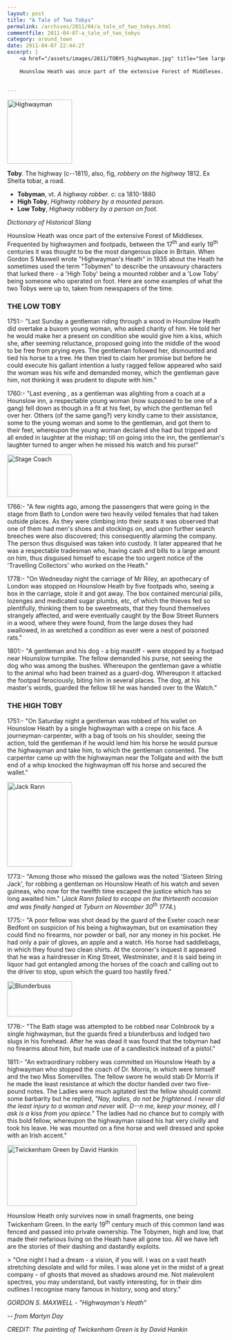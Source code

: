 ```yaml
---
layout: post
title: "A Tale of Two Tobys"
permalink: /archives/2011/04/a_tale_of_two_tobys.html
commentfile: 2011-04-07-a_tale_of_two_tobys
category: around_town
date: 2011-04-07 22:44:27
excerpt: |
    <a href="/assets/images/2011/TOBYS_highwayman.jpg" title="See larger version of - Highwayman"><img src="/assets/images/2011/TOBYS_highwayman_thumb.jpg" width="150" height="148" alt="Highwayman" class="photo right" /></a>
    
    Hounslow Heath was once part of the extensive Forest of Middlesex. Frequented by highwaymen and footpads, between the 17<sup>th</sup> and early 19<sup>th</sup> centuries it was thought to be the most dangerous place in Britain. When Gordon S Maxwell wrote "Highwayman's Heath" in 1935 about the Heath he sometimes used the term "Tobymen" to describe the unsavoury characters that lurked there - a 'High Toby' being a mounted robber and a 'Low Toby' being someone who operated on foot. Here are some examples of what the two Tobys were up to, taken from newspapers of the time.
    

---
```


<div markdown="1" class="box">
<a href="/assets/images/2011/TOBYS_highwayman.jpg" title="See larger version of - Highwayman"><img src="/assets/images/2011/TOBYS_highwayman_thumb.jpg" width="150" height="148" alt="Highwayman" class="photo right" /></a>

**Toby**. The highway (c--1811), also, fig, *robbery on the highway* 1812. Ex Shelta tobar, a road.

-   **Tobyman**, vt. *A highway robber.* c: ca 1810-1880
-   **High Toby**, *Highway robbery by a mounted person.*
-   **Low Toby**, *Highway robbery by a person on foot.*

<cite>Dictionary of Historical Slang</cite>

</div>
Hounslow Heath was once part of the extensive Forest of Middlesex. Frequented by highwaymen and footpads, between the 17<sup>th</sup> and early 19<sup>th</sup> centuries it was thought to be the most dangerous place in Britain. When Gordon S Maxwell wrote "Highwayman's Heath" in 1935 about the Heath he sometimes used the term "Tobymen" to describe the unsavoury characters that lurked there - a 'High Toby' being a mounted robber and a 'Low Toby' being someone who operated on foot. Here are some examples of what the two Tobys were up to, taken from newspapers of the time.

### THE LOW TOBY

1751:- "Last Sunday a gentleman riding through a wood in Hounslow Heath did overtake a buxom young woman, who asked charity of him. He told her he would make her a present on condition she would give him a kiss, which she, after seeming reluctance, proposed going into the middle of the wood to be free from prying eyes. The gentleman followed her, dismounted and tied his horse to a tree. He then tried to claim her promise but before he could execute his gallant intention a lusty ragged fellow appeared who said the woman was his wife and demanded money, which the gentleman gave him, not thinking it was prudent to dispute with him."

1760:- "Last evening , as a gentleman was alighting from a coach at a Hounslow inn, a respectable young woman (now supposed to be one of a gang) fell down as though in a fit at his feet, by which the gentleman fell over her. Others (of the same gang?) very kindly came to their assistance, some to the young woman and some to the gentleman, and got them to their feet, whereupon the young woman declared she had but tripped and all ended in laughter at the mishap; till on going into the inn, the gentleman's laughter turned to anger when he missed his watch and his purse!"

<a href="/assets/images/2011/TOBYS_stage-coach.jpg" title="See larger version of - Stage Coach"><img src="/assets/images/2011/TOBYS_stage-coach_thumb.jpg" width="150" height="98" alt="Stage Coach" class="photo right" /></a>

1766:- "A few nights ago, among the passengers that were going in the stage from Bath to London were two heavily veiled females that had taken outside places. As they were climbing into their seats it was observed that one of them had men's shoes and stockings on, and upon further search breeches were also discovered; this consequently alarming the company. The person thus disguised was taken into custody. It later appeared that he was a respectable tradesman who, having cash and bills to a large amount on him, thus disguised himself to escape the too urgent notice of the 'Travelling Collectors' who worked on the Heath."

1778:- "On Wednesday night the carriage of Mr Riley, an apothecary of London was stopped on Hounslow Heath by five footpads who, seeing a box in the carriage, stole it and got away. The box contained mercurial pills, lozenges and medicated sugar plumbs, etc, of which the thieves fed so plentifully, thinking them to be sweetmeats, that they found themselves strangely affected, and were eventually caught by the Bow Street Runners in a wood, where they were found, from the large doses they had swallowed, in as wretched a condition as ever were a nest of poisoned rats."

1801:- "A gentleman and his dog - a big mastiff - were stopped by a footpad near Hounslow turnpike. The fellow demanded his purse, not seeing the dog who was among the bushes. Whereupon the gentleman gave a whistle to the animal who had been trained as a guard-dog. Whereupon it attacked the footpad ferociously, biting him in several places. The dog, at his master's words, guarded the fellow till he was handed over to the Watch."

### THE HIGH TOBY

1751:- "On Saturday night a gentleman was robbed of his wallet on Hounslow Heath by a single highwayman with a crepe on his face. A journeyman-carpenter, with a bag of tools on his shoulder, seeing the action, told the gentleman if he would lend him his horse he would pursue the highwayman and take him, to which the gentleman consented. The carpenter came up with the highwayman near the Tollgate and with the butt end of a whip knocked the highwayman off his horse and secured the wallet."

<a href="/assets/images/2011/TOBYS_Jack_Rann.jpg" title="See larger version of - Jack Rann"><img src="/assets/images/2011/TOBYS_Jack_Rann_thumb.jpg" width="150" height="196" alt="Jack Rann" class="photo right" /></a>

1773:- "Among those who missed the gallows was the noted 'Sixteen String Jack', for robbing a gentleman on Hounslow Heath of his watch and seven guineas, who now for the twelfth time escaped the justice which has so long awaited him." (<em>Jack Rann failed to escape on the thirteenth occasion and was finally hanged at Tyburn on November 30<sup>th</sup> 1774.</em>)

1775:- "A poor fellow was shot dead by the guard of the Exeter coach near Bedfont on suspicion of his being a highwayman, but on examination they could find no firearms, nor powder or ball, nor any money in his pocket. He had only a pair of gloves, an apple and a watch. His horse had saddlebags, in which they found two clean shirts. At the coroner's inquest it appeared that he was a hairdresser in King Street, Westminster, and it is said being in liquor had got entangled among the horses of the coach and calling out to the driver to stop, upon which the guard too hastily fired."

<a href="/assets/images/2011/TOBYS_blunderbuss.jpg" title="See larger version of - Blunderbuss"><img src="/assets/images/2011/TOBYS_blunderbuss_thumb.jpg" width="150" height="82" alt="Blunderbuss" class="photo right" /></a>

1776:- "The Bath stage was attempted to be robbed near Colnbrook by a single highwayman, but the guards fired a blunderbuss and lodged two slugs in his forehead. After he was dead it was found that the tobyman had no firearms about him, but made use of a candlestick instead of a pistol."

1811:- "An extraordinary robbery was committed on Hounslow Heath by a highwayman who stopped the coach of Dr. Morris, in which were himself and the two Miss Somervilles. The fellow swore he would stab Dr Morris if he made the least resistance at which the doctor handed over two five-pound notes. The Ladies were much agitated lest the fellow should commit some barbarity but he replied, <em>"Nay, ladies, do not be frightened. I never did the least injury to a woman and never will. D--n me, keep your money, all I ask is a kiss from you apiece."</em> The ladies had no chance but to comply with this bold fellow, whereupon the highwayman raised his hat very civilly and took his leave. He was mounted on a fine horse and well dressed and spoke with an Irish accent."

<div markdown="1" class="box">
<a href="/assets/images/2011/TOBYS_Twickenham_Green.jpg" title="See larger version of - Twickenham Green"><img src="/assets/images/2011/TOBYS_Twickenham_Green_thumb.jpg" width="300" height="141" alt="Twickenham Green by David Hankin" class="photo center" /></a>

Hounslow Heath only survives now in small fragments, one being Twickenham Green. In the early 19<sup>th</sup> century much of this common land was fenced and passed into private ownership. The Tobymen, high and low, that made their nefarious living on the Heath have all gone too. All we have left are the stories of their dashing and dastardly exploits.

</div>
> "One night I had a dream - a vision, if you will. I was on a vast heath stretching desolate and wild for miles. I was alone yet in the midst of a great company - of ghosts that moved as shadows around me. Not malevolent spectres, you may understand, but vastly interesting, for in their dim outlines I recognise many famous in history, song and story."

<cite>GORDON S. MAXWELL - "Highwayman's Heath"</cite>

<cite>-- from Martyn Day</cite>

*CREDIT: The painting of Twickenham Green is by David Hankin*
